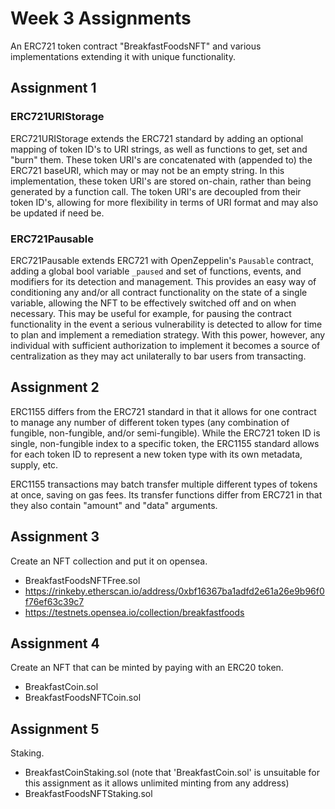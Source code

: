 # Week 3 Assignments

An ERC721 token contract "BreakfastFoodsNFT" and various implementations extending it with unique functionality.

## Assignment 1

### ERC721URIStorage

ERC721URIStorage extends the ERC721 standard by adding an optional mapping of token ID's to URI strings, as well as functions to get, set and "burn" them. These token URI's are concatenated with (appended to) the ERC721 baseURI, which may or may not be an empty string. In this implementation, these token URI's are stored on-chain, rather than being generated by a function call. The token URI's are decoupled from their token ID's, allowing for more flexibility in terms of URI format and may also be updated if need be.

### ERC721Pausable

ERC721Pausable extends ERC721 with OpenZeppelin's `Pausable` contract, adding a global bool variable `_paused` and set of functions, events, and modifiers for its detection and management. This provides an easy way of conditioning any and/or all contract functionality on the state of a single variable, allowing the NFT to be effectively switched off and on when necessary. This may be useful for example, for pausing the contract functionality in the event a serious vulnerability is detected to allow for time to plan and implement a remediation strategy. With this power, however, any individual with sufficient authorization to implement it becomes a source of centralization as they may act unilaterally to bar users from transacting.

## Assignment 2

ERC1155 differs from the ERC721 standard in that it allows for one contract to manage any number of different token types (any combination of fungible, non-fungible, and/or semi-fungible). While the ERC721 token ID is single, non-fungible index to a specific token, the ERC1155 standard allows for each token ID to represent a new token type with its own metadata, supply, etc.

ERC1155 transactions may batch transfer multiple different types of tokens at once, saving on gas fees. Its transfer functions differ from ERC721 in that they also contain "amount" and "data" arguments.

## Assignment 3

Create an NFT collection and put it on opensea.

- BreakfastFoodsNFTFree.sol
- https://rinkeby.etherscan.io/address/0xbf16367ba1adfd2e61a26e9b96f0f76ef63c39c7
- https://testnets.opensea.io/collection/breakfastfoods

## Assignment 4

Create an NFT that can be minted by paying with an ERC20 token.

- BreakfastCoin.sol
- BreakfastFoodsNFTCoin.sol

## Assignment 5

Staking.

- BreakfastCoinStaking.sol (note that 'BreakfastCoin.sol' is unsuitable for this assignment as it allows unlimited minting from any address)
- BreakfastFoodsNFTStaking.sol
